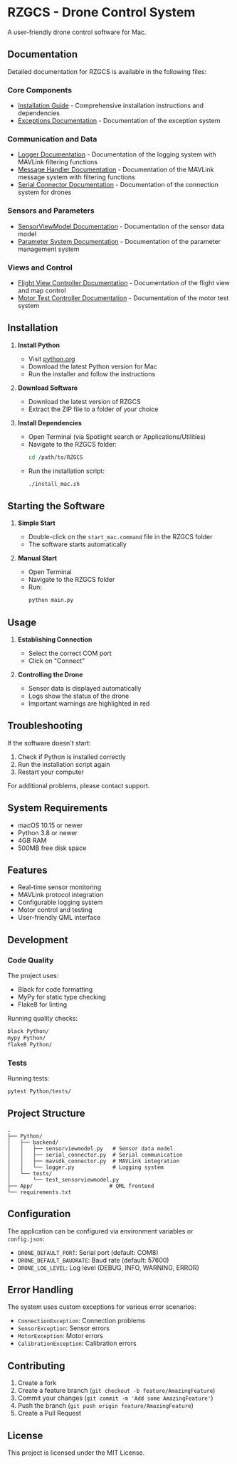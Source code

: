 # RZGCS - Drone Control System

A user-friendly drone control software for Mac.

## Documentation

Detailed documentation for RZGCS is available in the following files:

### Core Components
- [Installation Guide](docs/installation.md) - Comprehensive installation instructions and dependencies
- [Exceptions Documentation](docs/exceptions.md) - Documentation of the exception system

### Communication and Data
- [Logger Documentation](docs/logger.md) - Documentation of the logging system with MAVLink filtering functions
- [Message Handler Documentation](docs/message_handler.md) - Documentation of the MAVLink message system with filtering functions
- [Serial Connector Documentation](docs/serial_connector.md) - Documentation of the connection system for drones

### Sensors and Parameters
- [SensorViewModel Documentation](docs/sensorviewmodel.md) - Documentation of the sensor data model
- [Parameter System Documentation](docs/parameter_system.md) - Documentation of the parameter management system

### Views and Control
- [Flight View Controller Documentation](docs/flight_view_controller.md) - Documentation of the flight view and map control
- [Motor Test Controller Documentation](docs/motor_test_controller.md) - Documentation of the motor test system

## Installation

1. **Install Python**
   - Visit [python.org](https://www.python.org/downloads/)
   - Download the latest Python version for Mac
   - Run the installer and follow the instructions

2. **Download Software**
   - Download the latest version of RZGCS
   - Extract the ZIP file to a folder of your choice

3. **Install Dependencies**
   - Open Terminal (via Spotlight search or Applications/Utilities)
   - Navigate to the RZGCS folder:
     ```bash
     cd /path/to/RZGCS
     ```
   - Run the installation script:
     ```bash
     ./install_mac.sh
     ```

## Starting the Software

1. **Simple Start**
   - Double-click on the `start_mac.command` file in the RZGCS folder
   - The software starts automatically

2. **Manual Start**
   - Open Terminal
   - Navigate to the RZGCS folder
   - Run:
     ```bash
     python main.py
     ```

## Usage

1. **Establishing Connection**
   - Select the correct COM port
   - Click on "Connect"

2. **Controlling the Drone**
   - Sensor data is displayed automatically
   - Logs show the status of the drone
   - Important warnings are highlighted in red

## Troubleshooting

If the software doesn't start:
1. Check if Python is installed correctly
2. Run the installation script again
3. Restart your computer

For additional problems, please contact support.

## System Requirements

- macOS 10.15 or newer
- Python 3.8 or newer
- 4GB RAM
- 500MB free disk space

## Features

- Real-time sensor monitoring
- MAVLink protocol integration
- Configurable logging system
- Motor control and testing
- User-friendly QML interface

## Development

### Code Quality

The project uses:
- Black for code formatting
- MyPy for static type checking
- Flake8 for linting

Running quality checks:
```bash
black Python/
mypy Python/
flake8 Python/
```

### Tests

Running tests:
```bash
pytest Python/tests/
```

## Project Structure

```
.
├── Python/
│   ├── backend/
│   │   ├── sensorviewmodel.py   # Sensor data model
│   │   ├── serial_connector.py  # Serial communication
│   │   ├── mavsdk_connector.py  # MAVLink integration
│   │   └── logger.py            # Logging system
│   └── tests/
│       └── test_sensorviewmodel.py
├── App/                        # QML frontend
└── requirements.txt
```

## Configuration

The application can be configured via environment variables or `config.json`:

- `DRONE_DEFAULT_PORT`: Serial port (default: COM8)
- `DRONE_DEFAULT_BAUDRATE`: Baud rate (default: 57600)
- `DRONE_LOG_LEVEL`: Log level (DEBUG, INFO, WARNING, ERROR)

## Error Handling

The system uses custom exceptions for various error scenarios:

- `ConnectionException`: Connection problems
- `SensorException`: Sensor errors
- `MotorException`: Motor errors
- `CalibrationException`: Calibration errors

## Contributing

1. Create a fork
2. Create a feature branch (`git checkout -b feature/AmazingFeature`)
3. Commit your changes (`git commit -m 'Add some AmazingFeature'`)
4. Push the branch (`git push origin feature/AmazingFeature`)
5. Create a Pull Request

## License

This project is licensed under the MIT License. 
